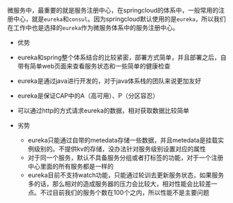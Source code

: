 微服务中，最重要的就是服务注册中心，在springcloud的体系中，一般常用的注册中心，就是`eureka`和`consul`。因为springcloud默认使用的是`eureka`，所以我们在工作中也是选择的`eureka`作为微服务体系中的服务注册中心。

- 优势
 - eureka和spring整个体系结合的比较紧密，部署方式简单，并且部署之后，自带有简单web页面来查看服务状态和一些简单的健康检查
 - eureka是通过java进行开发的，对于java体系栈的团队来说更加友好
 - eureka是保证CAP中的A（高可用）、P（分区容忍）
 - 可以通过http的方式请求eureka的数据，相对获取数据比较简单

- 劣势
  - eureka只能通过自带的metedata存储一些数据，并且metedata是挂载实例级别的。不提供kv的存储，没办法针对服务级别设置对应的属性
  - 对于同一个服务，默认不具备服务分组或者打标签的功能，对于一个注册中心里面的所有服务都是一样的
  - eureka目前不支持watch功能，只能通过轮训去更新服务状态，如果服务多的话，那么相对的造成服务器的压力会比较大，相对性能会比较差一点。不过目前我们的服务个数在100个之内，所以性能不是主要问题